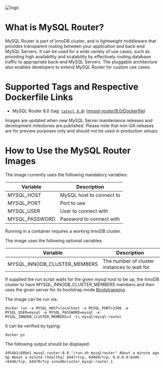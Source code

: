 ![logo](https://www.mysql.com/common/logos/logo-mysql-170x115.png)

# What is MySQL Router?

MySQL Router is part of InnoDB cluster, and is lightweight middleware that
provides transparent routing between your application and back-end MySQL
Servers. It can be used for a wide variety of use cases, such as providing high
availability and scalability by effectively routing database traffic to
appropriate back-end MySQL Servers. The pluggable architecture also enables
developers to extend MySQL Router for custom use cases.

# Supported Tags and Respective Dockerfile Links

* MySQL Router 8.0 (tag: [`latest`, `8.0`](https://github.com/mysql/mysql-docker/blob/mysql-router/8.0/Dockerfile)) ([mysql-router/8.0/Dockerfile](https://github.com/mysql/mysql-docker/blob/mysql-router/8.0/Dockerfile))

Images are updated when new MySQL Server maintenance releases and development milestones are published. Please note that non-GA releases are for preview purposes only and should not be used in production setups.

# How to Use the MySQL Router Images

The image currently uses the following mandatory variables:

| Variable                 | Description                                 |
| ------------------------ | ------------------------------------------- |
| MYSQL_HOST               | MySQL host to connect to                    |
| MYSQL_PORT               | Port to use                                 |
| MYSQL_USER               | User to connect with                        |
| MYSQL_PASSWORD           | Password to connect with                    |

Running in a container requires a working InnoDB cluster.

The image uses the following optional variables:

| Variable                 | Description                                 |
| ------------------------ | ------------------------------------------- |
| MYSQL_INNODB_CLUSTER_MEMBERS | The number of cluster instances to wait for |

If supplied the run script waits for the given mysql host to be up, the InnoDB cluster to have
MYSQL_INNODB_CLUSTER_MEMBERS members and then uses the given server for its
bootstrap mode
[Bootstrapping](https://dev.mysql.com/doc/mysql-router/8.0/en/mysql-router-deploying-bootstrapping.html).

The image can be run via:

```
docker run -e MYSQL_HOST=localhost -e MYSQL_PORT=3306 -e MYSQL_USER=mysql -e MYSQL_PASSWORD=mysql -e MYSQL_INNODB_CLUSTER_MEMBERS=3 -ti mysql/mysql-router
```

It can be verified by typing:

```
docker ps
```

The following output should be displayed:

```
4954b1c80be1 mysql-router:8.0 "/run.sh mysqlrouter" About a minute ago Up About a minute (healthy) 6447/tcp, 64460/tcp, 0.0.0.0:6446->6446/tcp, 64470/tcp innodbcluster_mysql-router_1
```

